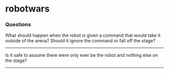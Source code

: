 # robotwars

### Questions ###

What should happen when the robot is given a command that would take it outside of the arena? Should it ignore the command or fall off the stage?

---

Is it safe to assume there were only ever be the robot and nothing else on the stage?

---

